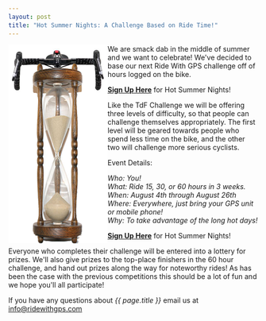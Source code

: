```yaml
---
layout: post
title: "Hot Summer Nights: A Challenge Based on Ride Time!"
---
```

<img style="float:left;" src="/images/post_images/hourevent_graphic.png"> We are smack dab in the middle of summer and we want to celebrate! We've decided to base our next Ride With GPS challenge off of hours logged on the bike. 

<a href="http://ridewithgps.com/competitions/Hot-summer-nights?utm_source=Blog&utm_medium=Blog&utm_campaign=Blog"><b>Sign Up Here</b></a> for Hot Summer Nights!

Like the TdF Challenge we will be offering three levels of difficulty, so that people can challenge themselves appropriately. The first level will be geared towards people who spend less time on the bike, and the other two will challenge more serious cyclists. 

Event Details:

*Who: You!<br />
What: Ride 15, 30, or 60 hours in 3 weeks.
<br />
When: August 4th through August 26th
<br />
Where: Everywhere, just bring your GPS unit or mobile phone!
<br />
Why: To take advantage of the long hot days!*


<a href="http://ridewithgps.com/competitions/Hot-summer-nights?utm_source=Blog&utm_medium=Blog&utm_campaign=Blog"><b>Sign Up Here</b></a> for Hot Summer Nights!

Everyone who completes their challenge will be
entered into a lottery for prizes. We'll also give
prizes to the top-place finishers in the 60 hour
challenge, and hand out prizes along the way for
noteworthy rides! As has been the case with the previous competitions this should be a lot of fun and we hope you'll all participate!

If you have any questions about *{{ page.title }}* email us at <a href="mailto:info@ridewithgps.com">info@ridewithgps.com</a>
